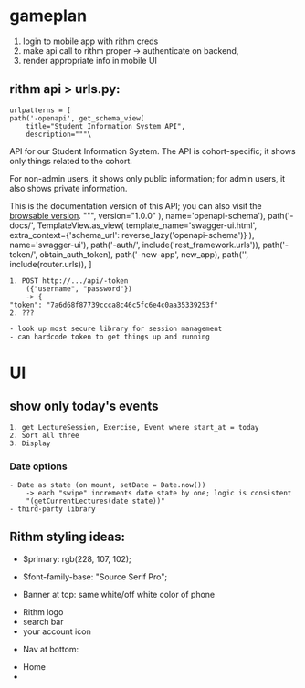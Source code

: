 # gameplan
1. login to mobile app with rithm creds
2. make api call to rithm proper
    -> authenticate on backend,
3. render appropriate info in mobile UI


## rithm api > urls.py:
    urlpatterns = [
    path('-openapi', get_schema_view(
        title="Student Information System API",
        description="""\
API for our Student Information System. The API is cohort-specific; it
shows only things related to the cohort.

For non-admin users, it shows only public information; for admin users,
it also shows private information.

This is the documentation version of this API; you can also visit the
[browsable version](/api/).
        """,
        version="1.0.0"
    ), name='openapi-schema'),
    path('-docs/', TemplateView.as_view(
        template_name='swagger-ui.html',
        extra_context={'schema_url': reverse_lazy('openapi-schema')}
    ), name='swagger-ui'),
    path('-auth/', include('rest_framework.urls')),
    path('-token/', obtain_auth_token),
    path('-new-app', new_app),
    path('', include(router.urls)),
]

    1. POST http://.../api/-token
        ({"username", "password"})
        -> {
	"token": "7a6d68f87739ccca8c46c5fc6e4c0aa35339253f"
    2. ???

    - look up most secure library for session management
    - can hardcode token to get things up and running


# UI
## show only today's events
    1. get LectureSession, Exercise, Event where start_at = today
    2. Sort all three
    3. Display
 ### Date options
    - Date as state (on mount, setDate = Date.now())
        -> each "swipe" increments date state by one; logic is consistent
        "(getCurrentLectures(date state))"
    - third-party library


## Rithm styling ideas:
- $primary: rgb(228, 107, 102);
- $font-family-base: "Source Serif Pro";

- Banner at top: same white/off white color of phone
+ Rithm logo
+ search bar
+ your account icon

- Nav at bottom:
+ Home
+